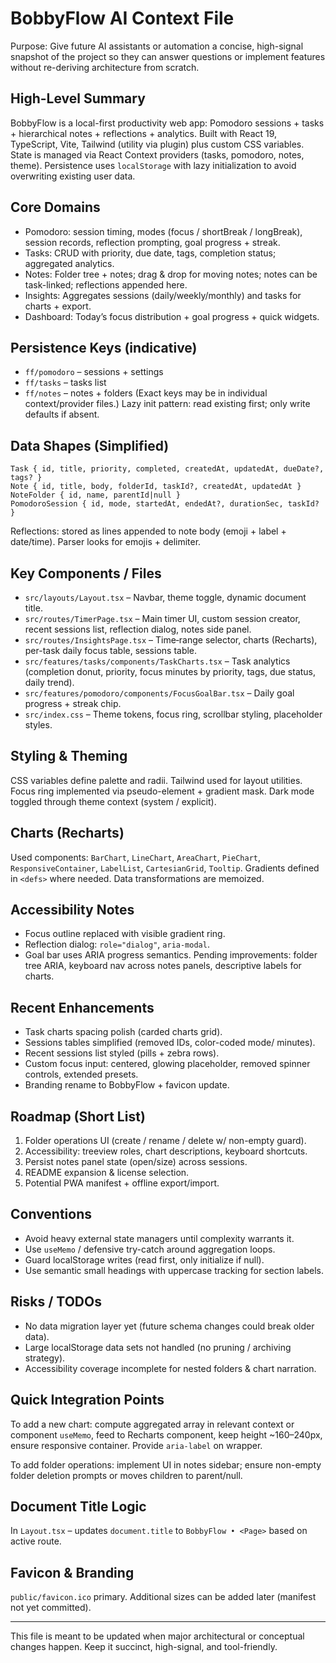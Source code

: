 # BobbyFlow AI Context File

Purpose: Give future AI assistants or automation a concise, high-signal snapshot of the project so they can answer questions or implement features without re-deriving architecture from scratch.

## High-Level Summary
BobbyFlow is a local-first productivity web app: Pomodoro sessions + tasks + hierarchical notes + reflections + analytics. Built with React 19, TypeScript, Vite, Tailwind (utility via plugin) plus custom CSS variables. State is managed via React Context providers (tasks, pomodoro, notes, theme). Persistence uses `localStorage` with lazy initialization to avoid overwriting existing user data.

## Core Domains
- Pomodoro: session timing, modes (focus / shortBreak / longBreak), session records, reflection prompting, goal progress + streak.
- Tasks: CRUD with priority, due date, tags, completion status; aggregated analytics.
- Notes: Folder tree + notes; drag & drop for moving notes; notes can be task-linked; reflections appended here.
- Insights: Aggregates sessions (daily/weekly/monthly) and tasks for charts + export.
- Dashboard: Today’s focus distribution + goal progress + quick widgets.

## Persistence Keys (indicative)
- `ff/pomodoro` – sessions + settings
- `ff/tasks` – tasks list
- `ff/notes` – notes + folders
(Exact keys may be in individual context/provider files.) Lazy init pattern: read existing first; only write defaults if absent.

## Data Shapes (Simplified)
```
Task { id, title, priority, completed, createdAt, updatedAt, dueDate?, tags? }
Note { id, title, body, folderId, taskId?, createdAt, updatedAt }
NoteFolder { id, name, parentId|null }
PomodoroSession { id, mode, startedAt, endedAt?, durationSec, taskId? }
```
Reflections: stored as lines appended to note body (emoji + label + date/time). Parser looks for emojis + delimiter.

## Key Components / Files
- `src/layouts/Layout.tsx` – Navbar, theme toggle, dynamic document title.
- `src/routes/TimerPage.tsx` – Main timer UI, custom session creator, recent sessions list, reflection dialog, notes side panel.
- `src/routes/InsightsPage.tsx` – Time‑range selector, charts (Recharts), per-task daily focus table, sessions table.
- `src/features/tasks/components/TaskCharts.tsx` – Task analytics (completion donut, priority, focus minutes by priority, tags, due status, daily trend).
- `src/features/pomodoro/components/FocusGoalBar.tsx` – Daily goal progress + streak chip.
- `src/index.css` – Theme tokens, focus ring, scrollbar styling, placeholder styles.

## Styling & Theming
CSS variables define palette and radii. Tailwind used for layout utilities. Focus ring implemented via pseudo-element + gradient mask. Dark mode toggled through theme context (system / explicit).

## Charts (Recharts)
Used components: `BarChart`, `LineChart`, `AreaChart`, `PieChart`, `ResponsiveContainer`, `LabelList`, `CartesianGrid`, `Tooltip`. Gradients defined in `<defs>` where needed. Data transformations are memoized.

## Accessibility Notes
- Focus outline replaced with visible gradient ring.
- Reflection dialog: `role="dialog"`, `aria-modal`.
- Goal bar uses ARIA progress semantics.
Pending improvements: folder tree ARIA, keyboard nav across notes panels, descriptive labels for charts.

## Recent Enhancements
- Task charts spacing polish (carded charts grid).
- Sessions tables simplified (removed IDs, color-coded mode/ minutes).
- Recent sessions list styled (pills + zebra rows).
- Custom focus input: centered, glowing placeholder, removed spinner controls, extended presets.
- Branding rename to BobbyFlow + favicon update.

## Roadmap (Short List)
1. Folder operations UI (create / rename / delete w/ non-empty guard).
2. Accessibility: treeview roles, chart descriptions, keyboard shortcuts.
3. Persist notes panel state (open/size) across sessions.
4. README expansion & license selection.
5. Potential PWA manifest + offline export/import.

## Conventions
- Avoid heavy external state managers until complexity warrants it.
- Use `useMemo` / defensive try-catch around aggregation loops.
- Guard localStorage writes (read first, only initialize if null).
- Use semantic small headings with uppercase tracking for section labels.

## Risks / TODOs
- No data migration layer yet (future schema changes could break older data).
- Large localStorage data sets not handled (no pruning / archiving strategy).
- Accessibility coverage incomplete for nested folders & chart narration.

## Quick Integration Points
To add a new chart: compute aggregated array in relevant context or component `useMemo`, feed to Recharts component, keep height ~160–240px, ensure responsive container. Provide `aria-label` on wrapper.

To add folder operations: implement UI in notes sidebar; ensure non-empty folder deletion prompts or moves children to parent/null.

## Document Title Logic
In `Layout.tsx` – updates `document.title` to `BobbyFlow • <Page>` based on active route.

## Favicon & Branding
`public/favicon.ico` primary. Additional sizes can be added later (manifest not yet committed).

---
This file is meant to be updated when major architectural or conceptual changes happen. Keep it succinct, high-signal, and tool-friendly.
